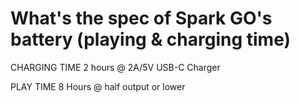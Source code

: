 # What's the spec of Spark GO's battery (playing & charging time)

CHARGING TIME 
2 hours @ 2A/5V USB-C Charger 

PLAY TIME 
8 Hours @ half output or lower